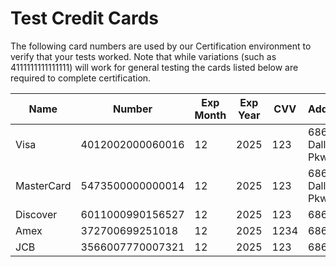 # Test Credit Cards

The following card numbers are used by our Certification environment to verify that your tests worked. Note that while variations (such as 4111111111111111) will work for general testing the cards listed below are required to complete certification.

Name | Number | Exp Month | Exp Year | CVV | Address | Zip
---- | ------ | --------- | -------- | --- | ------- | ---
Visa | 4012002000060016 | 12 | 2025 | 123 | 6860 Dallas Pkwy | 750241234
MasterCard | 5473500000000014 | 12 | 2025 | 123 | 6860 Dallas Pkwy | 75024
Discover | 6011000990156527 |12 | 2025 | 123 | 6860 | 750241234
Amex | 372700699251018 | 12 | 2025 | 1234 | 6860 | 75024
JCB | 3566007770007321 | 12 | 2025 | 123 | 6860 | 75024
